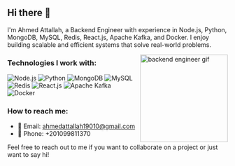 ## Hi there 👋

I'm Ahmed Attallah, a Backend Engineer with experience in Node.js, Python, MongoDB, MySQL, Redis, React.js, Apache Kafka, and Docker. I enjoy building scalable and efficient systems that solve real-world problems.

<img align="right" src="https://media.giphy.com/media/du3J3cXyzhj75IOgvA/giphy.gif" alt="backend engineer gif" width="200" height="auto">

### Technologies I work with:

![Node.js](https://img.shields.io/badge/-Node.js-339933?style=flat-square&logo=node.js&logoColor=white)
![Python](https://img.shields.io/badge/-Python-3776AB?style=flat-square&logo=python&logoColor=white)
![MongoDB](https://img.shields.io/badge/-MongoDB-47A248?style=flat-square&logo=mongodb&logoColor=white)
![MySQL](https://img.shields.io/badge/-MySQL-4479A1?style=flat-square&logo=mysql&logoColor=white)
![Redis](https://img.shields.io/badge/-Redis-DC382D?style=flat-square&logo=redis&logoColor=white)
![React.js](https://img.shields.io/badge/-React.js-61DAFB?style=flat-square&logo=react&logoColor=white)
![Apache Kafka](https://img.shields.io/badge/-Apache%20Kafka-231F20?style=flat-square&logo=apache-kafka&logoColor=white)
![Docker](https://img.shields.io/badge/-Docker-2496ED?style=flat-square&logo=docker&logoColor=white)

### How to reach me:

- 📧 Email: ahmedattallah19010@gmail.com
- 📱 Phone: +201099811370

Feel free to reach out to me if you want to collaborate on a project or just want to say hi!
